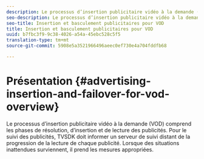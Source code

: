 ```yaml
---
description: Le processus d’insertion publicitaire vidéo à la demande (VOD) comprend les phases de résolution, d’insertion et de lecture des publicités. Pour le suivi des publicités, TVSDK doit informer un serveur de suivi distant de la progression de la lecture de chaque publicité. Lorsque des situations inattendues surviennent, il prend les mesures appropriées.
seo-description: Le processus d’insertion publicitaire vidéo à la demande (VOD) comprend les phases de résolution, d’insertion et de lecture des publicités. Pour le suivi des publicités, TVSDK doit informer un serveur de suivi distant de la progression de la lecture de chaque publicité. Lorsque des situations inattendues surviennent, il prend les mesures appropriées.
seo-title: Insertion et basculement publicitaires pour VOD
title: Insertion et basculement publicitaires pour VOD
uuid: b7fbc3f9-9c38-4026-a54a-45ebc528c5f5
translation-type: tm+mt
source-git-commit: 5908e5a3521966496aeec0ef730e4a704fddfb68

---
```



# Présentation {#advertising-insertion-and-failover-for-vod-overview}

Le processus d’insertion publicitaire vidéo à la demande (VOD) comprend les phases de résolution, d’insertion et de lecture des publicités. Pour le suivi des publicités, TVSDK doit informer un serveur de suivi distant de la progression de la lecture de chaque publicité. Lorsque des situations inattendues surviennent, il prend les mesures appropriées.